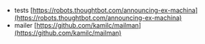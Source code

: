 * tests [https://robots.thoughtbot.com/announcing-ex-machina](https://robots.thoughtbot.com/announcing-ex-machina)
* mailer [https://github.com/kamilc/mailman](https://github.com/kamilc/mailman)
